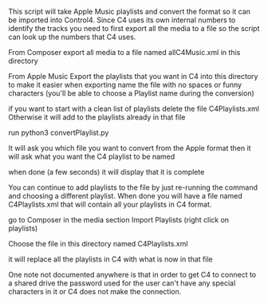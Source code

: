 
This script will take Apple Music playlists and convert the format so it can be 
imported into Control4.  Since C4 uses its own internal numbers to identify the tracks
you need to first export all the media to a file so the script can look up the numbers
that C4 uses.

From Composer export all media to a file named allC4Music.xml in this directory

From Apple Music Export the playlists that you want in C4 into this directory
to make it easier when exporting name the file with no spaces or funny characters
(you'll be able to choose a Playlist name during the conversion)

if you want to start with a clean list of playlists delete the file C4Playlists.xml
Otherwise it will add to the playlists already in that file

run python3 convertPlaylist.py

It will ask you which file you want to convert from the Apple format
then it will ask what you want the C4 playlist to be named

when done (a few seconds) it will display that it is complete 

You can continue to add playlists to the file by just re-running the command and choosing 
a different playlist.  When done you will have a file named C4Playlists.xml that will contain 
all your playlists in C4 format.

go to Composer in the media section Import Playlists (right click on playlists) 

Choose the file in this directory named C4Playlists.xml

it will replace all the playlists in C4 with what is now in that file

One note not documented anywhere is that in order to get C4 to connect to a shared drive 
the password used for the user can't have any special characters in it or C4 does not make 
the connection.
